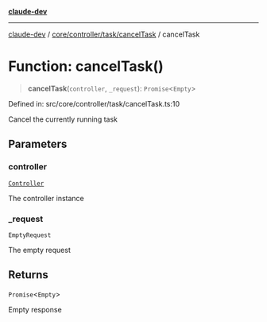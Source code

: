 [**claude-dev**](../../../../../README.md)

***

[claude-dev](../../../../../README.md) / [core/controller/task/cancelTask](../README.md) / cancelTask

# Function: cancelTask()

> **cancelTask**(`controller`, `_request`): `Promise`\<`Empty`\>

Defined in: src/core/controller/task/cancelTask.ts:10

Cancel the currently running task

## Parameters

### controller

[`Controller`](../../../classes/Controller.md)

The controller instance

### \_request

`EmptyRequest`

The empty request

## Returns

`Promise`\<`Empty`\>

Empty response
